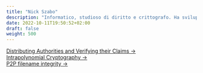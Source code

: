 ```yaml
---
title: "Nick Szabo"
description: "Informatico, studioso di diritto e crittografo. Ha sviluppato il concetto di smart contracts e ha posto le basi per lo sviluppo di Bitcoin progettando Bit Gold"
date: 2022-10-11T19:50:52+02:00
draft: false
weight: 500
---
```



<div class="card-list">
    <div class="card my-3">
        <div class="card-body">
            <a class="stretched-link" href="/cypherpunk/nick-szabo/distributing-authorities-and-verifying-their-claims"> Distributing Authorities and Verifying their Claims &rarr;</a>
        </div>
    </div>
</div>
<div class="card-list">
    <div class="card my-3">
        <div class="card-body">
            <a class="stretched-link" href="/cypherpunk/nick-szabo/intrapolynomial-cryptography">Intrapolynomial Cryptography &rarr;</a>
        </div>
    </div>
</div>
<div class="card-list">
    <div class="card my-3">
        <div class="card-body">
            <a class="stretched-link" href="/cypherpunk/nick-szabo/p2p-filename-integrity">P2P filename integrity &rarr;</a>
        </div>
    </div>
</div>

